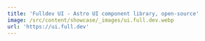 ```yaml
---
title: 'Fulldev UI - Astro UI component library, open-source'
image: /src/content/showcase/_images/ui.full.dev.webp
url: 'https://ui.full.dev'
---
```



